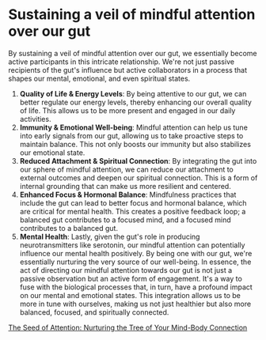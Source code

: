 # Sustaining a veil of mindful attention over our gut

By sustaining a veil of mindful attention over our gut, we essentially become active participants in this intricate relationship. We're not just passive recipients of the gut's influence but active collaborators in a process that shapes our mental, emotional, and even spiritual states.
1. **Quality of Life & Energy Levels**: By being attentive to our gut, we can better regulate our energy levels, thereby enhancing our overall quality of life. This allows us to be more present and engaged in our daily activities.
2. **Immunity & Emotional Well-being**: Mindful attention can help us tune into early signals from our gut, allowing us to take proactive steps to maintain balance. This not only boosts our immunity but also stabilizes our emotional state.
3. **Reduced Attachment & Spiritual Connection**: By integrating the gut into our sphere of mindful attention, we can reduce our attachment to external outcomes and deepen our spiritual connection. This is a form of internal grounding that can make us more resilient and centered.
4. **Enhanced Focus & Hormonal Balance**: Mindfulness practices that include the gut can lead to better focus and hormonal balance, which are critical for mental health. This creates a positive feedback loop; a balanced gut contributes to a focused mind, and a focused mind contributes to a balanced gut.
5. **Mental Health**: Lastly, given the gut's role in producing neurotransmitters like serotonin, our mindful attention can potentially influence our mental health positively. By being one with our gut, we're essentially nurturing the very source of our well-being.
In essence, the act of directing our mindful attention towards our gut is not just a passive observation but an active form of engagement. It's a way to fuse with the biological processes that, in turn, have a profound impact on our mental and emotional states. This integration allows us to be more in tune with ourselves, making us not just healthier but also more balanced, focused, and spiritually connected.

[The Seed of Attention: Nurturing the Tree of Your Mind-Body Connection](The%20Seed%20of%20Attention%20Nurturing%20the%20Tree%20of%20Your%20M%204aee2c21f5d247e6b637a055230ca915.md)